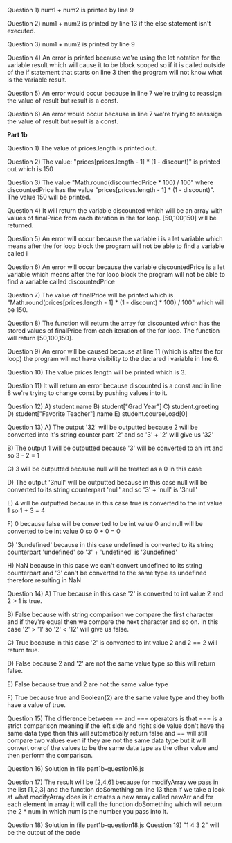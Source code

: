 Question 1) num1 + num2 is printed by line 9

Question 2) num1 + num2 is printed by line 13 if the else statement isn't executed.

Question 3) num1 + num2 is printed by line 9

Question 4) An error is printed because we're using the let notation for the variable result which will cause it to be block scoped so if it is called outside of the if statement that starts on line 3 then the program will not know what is the variable result. 

Question 5) An error would occur because in line 7 we're trying to reassign the value of result but result is a const.

Question 6) An error would occur because in line 7 we're trying to reassign the value of result but result is a const.

__Part 1b__

Question 1) The value of prices.length is printed out. 

Question 2) The value: 
"prices[prices.length - 1] * (1 - discount)" is printed out which is 150

Question 3) The value  "Math.round(discountedPrice * 100) / 100" where discountedPrice has the value "prices[prices.length - 1] * (1 - discount)". The value 150 will be printed.

Question 4) It will return the variable discounted which will be an array with values of finalPrice from each iteration in the for loop. [50,100,150] will be returned.

Question 5) An error will occur because the variable i is a let variable which means after the for loop block the program will not be able to find a variable called i

Question 6) An error will occur because the variable discountedPrice is a let variable which means after the for loop block the program will not be able to find a variable called discountedPrice

Question 7) The value of finalPrice will be printed which is "Math.round(prices[prices.length - 1] * (1 - discount) * 100) / 100" which will be 150. 

Question 8) The function will return the array for discounted which has the stored values of finalPrice from each iteration of the for loop. The function will return [50,100,150].

Question 9) An error will be caused because at line 11 (which is after the for loop) the program will not have visibility to the declared i variable in line 6.

Question 10) The value prices.length will be printed which is 3.

Question 11) It will return an error because discounted is a const and in line 8 we're trying to change const by pushing values into it.

Question 12)
A) student.name
B) student["Grad Year"]
C) student.greeting
D) student["Favorite Teacher"].name
E) student.courseLoad[0]

Question 13)
A) The output '32' will be outputted because 2 will be converted into it's string counter part '2' and so '3' + '2' will give us '32'

B) The output 1 will be outputted because '3' will be converted to an int and so 3 - 2 = 1

C) 3 will be outputted because null will be treated as a 0 in this case

D) The output '3null' will be outputted because in this case null will be converted to its string counterpart 'null' and so '3' + 'null' is '3null'

E) 4 will be outputted because in this case true is converted to the int value 1 so 1 + 3 = 4

F) 0 because false will be converted to be int value 0 and null will be converted to be int value 0 so 0 + 0 = 0

G) '3undefined' because in this case undefined is converted to its string counterpart 'undefined' so '3' + 'undefined' is '3undefined'

H) NaN because in this case we can't convert undefined to its string counterpart and '3' can't be converted to the same type as undefined therefore resulting in NaN

Question 14)
A) True because in this case '2' is converted to int value 2 and 2 > 1 is true.

B) False because with string comparison we compare the first character and if they're equal then we compare the next character and so on. In this case '2' > '1' so '2' < '12' will give us false.

C) True because in this case '2' is converted to int value 2 and 2 == 2 will return true.

D) False because 2 and '2' are not the same value type so this will return false.

E) False because true and 2 are not the same value type

F) True because true and Boolean(2) are the same value type and they both have a value of true.

Question 15) The difference between == and === operators is that === is a strict comparison meaning if the left side and right side value don't have the same data type then this will automatically return false and == will still compare two values even if they are not the same data type but it will convert one of the values to be the same data type as the other value and then perform the comparison.

Question 16) Solution in file part1b-question16.js

Question 17) The result will be [2,4,6] because for modifyArray we pass in the list [1,2,3] and the function doSomething on line 13 then if we take a look at what modifyArray does is it creates a new array called newArr and for each element in array it will call the function doSomething which will return the 2 * num in which num is the number you pass into it.

Question 18) Solution in file part1b-question18.js
Question 19) 
"1
4
3
2"
will be the output of the code
